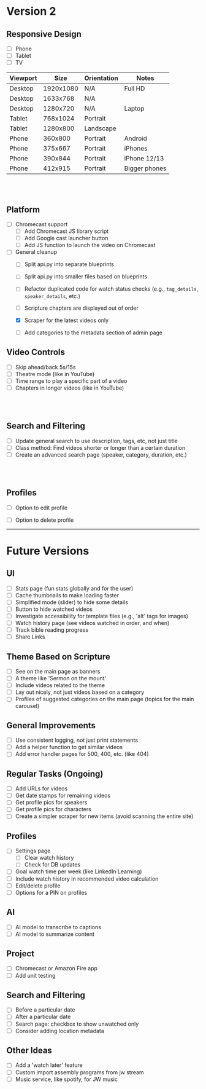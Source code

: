 # Version 2

## Responsive Design
- [ ] Phone
- [ ] Tablet
- [ ] TV

| Viewport | Size      | Orientation | Notes         |
|----------|-----------|-------------|---------------|
| Desktop  | 1920x1080 | N/A         | Full HD       |
| Desktop  | 1633x768  | N/A         |               |
| Desktop  | 1280x720  | N/A         | Laptop        |
| Tablet   | 768x1024  | Portrait    |               |
| Tablet   | 1280x800  | Landscape   |               |
| Phone    | 360x800   | Portrait    | Android       |
| Phone    | 375x667   | Portrait    | iPhones       |
| Phone    | 390x844   | Portrait    | iPhone 12/13  |
| Phone    | 412x915   | Portrait    | Bigger phones |

</br></br>


## Platform
- [ ] Chromecast support
  - [ ] Add Chromecast JS library script
  - [ ] Add Google cast launcher button
  - [ ] Add JS function to launch the video on Chromecast
- [ ] General cleanup
  - [ ] Split api.py into separate blueprints
  - [ ] Split api.py into smaller files based on blueprints
  - [ ] Refactor duplicated code for watch status checks (e.g., `tag_details`, `speaker_details`, etc.)
  - [ ] Scripture chapters are displayed out of order
  - [x] Scraper for the latest videos only
  - [ ] Add categories to the metadata section of admin page


## Video Controls
- [ ] Skip ahead/back 5s/15s
- [ ] Theatre mode (like in YouTube)
- [ ] Time range to play a specific part of a video
- [ ] Chapters in longer videos (like in YouTube)

</br></br>


## Search and Filtering
- [ ] Update general search to use description, tags, etc, not just title
- [ ] Class method: Find videos shorter or longer than a certain duration
- [ ] Create an advanced search page (speaker, category, duration, etc.)

</br></br>


## Profiles
- [ ] Option to edit profile
- [ ] Option to delete profile


----
# Future Versions

## UI
- [ ] Stats page (fun stats globally and for the user)
- [ ] Cache thumbnails to make loading faster
- [ ] Simplified mode (slider) to hide some details
- [ ] Button to hide watched videos
- [ ] Investigate accessibility for template files (e.g., 'alt' tags for images)
- [ ] Watch history page (see videos watched in order, and when)
- [ ] Track bible reading progress
- [ ] Share Links

## Theme Based on Scripture
- [ ] See on the main page as banners
- [ ] A theme like 'Sermon on the mount'
- [ ] Include videos related to the theme
- [ ] Lay out nicely, not just videos based on a category
- [ ] Profiles of suggested categories on the main page (topics for the main carousel)

## General Improvements
- [ ] Use consistent logging, not just print statements
- [ ] Add a helper function to get similar videos
- [ ] Add error handler pages for 500, 400, etc. (like 404)

## Regular Tasks (Ongoing)
- [ ] Add URLs for videos
- [ ] Get date stamps for remaining videos
- [ ] Get profile pics for speakers
- [ ] Get profile pics for characters
- [ ] Create a simpler scraper for new items (avoid scanning the entire site)

## Profiles
- [ ] Settings page
  - [ ] Clear watch history
  - [ ] Check for DB updates
- [ ] Goal watch time per week (like LinkedIn Learning)
- [ ] Include watch history in recommended video calculation
- [ ] Edit/delete profile
- [ ] Options for a PIN on profiles

## AI
- [ ] AI model to transcribe to captions
- [ ] AI model to summarize content

## Project
- [ ] Chromecast or Amazon Fire app
- [ ] Add unit testing

## Search and Filtering
- [ ] Before a particular date
- [ ] After a particular date
- [ ] Search page: checkbox to show unwatched only
- [ ] Consider adding location metadata

## Other Ideas
- [ ] Add a 'watch later' feature
- [ ] Custom import assembly programs from jw stream
- [ ] Music service, like spotify, for JW music
